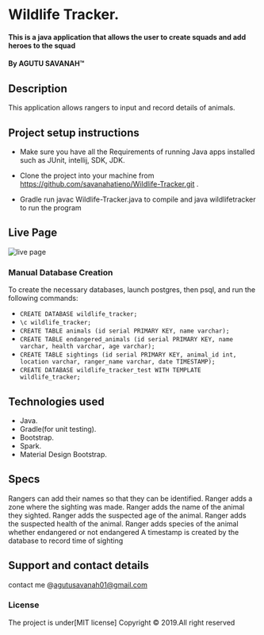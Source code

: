 # Wildlife Tracker.
#### This is a java application that allows the user to create squads and add heroes to the squad
#### By **AGUTU SAVANAH**&trade;
## Description
This application allows rangers to input and record details of animals.


## Project setup instructions
* Make sure you have all the Requirements of running Java apps installed such as JUnit, intellij, SDK, JDK.

* Clone the project into your machine from https://github.com/savanahatieno/Wildlife-Tracker.git .

* Gradle run javac Wildlife-Tracker.java to compile and java wildlifetracker to run the program

## Live Page 
![live page ](https://user-images.githubusercontent.com/62004236/117077676-3777a700-ad41-11eb-9270-b748ac43c412.png)


### Manual Database Creation
To create the necessary databases, launch postgres, then psql, and run the following commands:

* `CREATE DATABASE wildlife_tracker;`
* `\c wildlife_tracker;`
* `CREATE TABLE animals (id serial PRIMARY KEY, name varchar);`
* `CREATE TABLE endangered_animals (id serial PRIMARY KEY, name varchar, health varchar, age varchar);`
* `CREATE TABLE sightings (id serial PRIMARY KEY, animal_id int, location varchar, ranger_name varchar, date TIMESTAMP);`
* `CREATE DATABASE wildlife_tracker_test WITH TEMPLATE wildlife_tracker;`


## Technologies used
* Java.
* Gradle(for unit testing).
* Bootstrap.
* Spark.
* Material Design Bootstrap.

## Specs
Rangers can add their names so that they can be identified.
Ranger adds a zone where the sighting was made.
Ranger adds the name of the animal they sighted.
Ranger adds the suspected age of the animal.
Ranger adds the suspected health of the animal.
Ranger adds species of the animal whether endangered or not endangered
A timestamp is created by the database to record time of sighting



## Support and contact details
contact me @agutusavanah01@gmail.com

### License
The project is under[MIT license]
Copyright &copy; 2019.All right reserved
